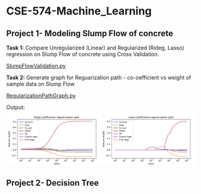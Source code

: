 # CSE-574-Machine_Learning
##
## Project 1- Modeling Slump Flow of concrete

**Task 1:** Compare Unregularized (Linear) and Regularized (Rideg, Lasso) regression on Slump Flow of concrete using Cross Validation.

[SlumpFlowValidation.py](Project1-Modeling_Slump_Flow/code/SlumFlowCrossValidation.py)

**Task 2:** Generate graph for Reguarization path - co-oefficient vs weight of sample data on Slump Flow

[RegularizationPathGraph.py](Project1-Modeling_Slump_Flow/code/RegularizationPathGraph.py)

Output:
![output](Project1-Modeling_Slump_Flow/output/reg-path.PNG)

##
## Project 2- Decision Tree
